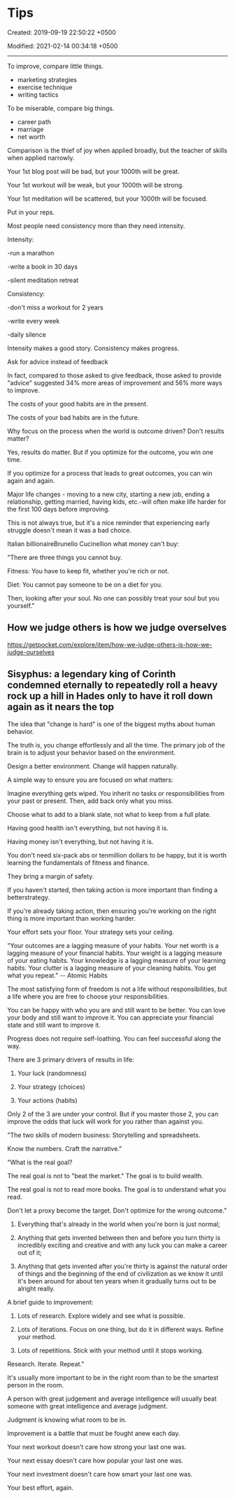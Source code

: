 # Tips

Created: 2019-09-19 22:50:22 +0500

Modified: 2021-02-14 00:34:18 +0500

---

To improve, compare little things.

- marketing strategies
- exercise technique
- writing tactics

To be miserable, compare big things.

- career path
- marriage
- net worth

Comparison is the thief of joy when applied broadly, but the teacher of skills when applied narrowly.

Your 1st blog post will be bad, but your 1000th will be great.

Your 1st workout will be weak, but your 1000th will be strong.

Your 1st meditation will be scattered, but your 1000th will be focused.

Put in your reps.

Most people need consistency more than they need intensity.

Intensity:

-run a marathon

-write a book in 30 days

-silent meditation retreat

Consistency:

-don't miss a workout for 2 years

-write every week

-daily silence

Intensity makes a good story. Consistency makes progress.

Ask for advice instead of feedback

In fact, compared to those asked to give feedback, those asked to provide "advice" suggested 34% more areas of improvement and 56% more ways to improve.

The costs of your good habits are in the present.

The costs of your bad habits are in the future.

Why focus on the process when the world is outcome driven? Don't results matter?

Yes, results do matter. But if you optimize for the outcome, you win one time.

If you optimize for a process that leads to great outcomes, you can win again and again.

Major life changes - moving to a new city, starting a new job, ending a relationship, getting married, having kids, etc.-will often make life harder for the first 100 days before improving.

This is not always true, but it's a nice reminder that experiencing early struggle doesn't mean it was a bad choice.

Italian billionaireBrunello Cucinellion what money can't buy:

"There are three things you cannot buy.

Fitness: You have to keep fit, whether you're rich or not.

Diet: You cannot pay someone to be on a diet for you.

Then, looking after your soul. No one can possibly treat your soul but you yourself."

## How we judge others is how we judge overselves

<https://getpocket.com/explore/item/how-we-judge-others-is-how-we-judge-ourselves>

## Sisyphus: a legendary king of Corinth condemned eternally to repeatedly roll a heavy rock up a hill in Hades only to have it roll down again as it nears the top

The idea that "change is hard" is one of the biggest myths about human behavior.

The truth is, you change effortlessly and all the time. The primary job of the brain is to adjust your behavior based on the environment.

Design a better environment. Change will happen naturally.

A simple way to ensure you are focused on what matters:

Imagine everything gets wiped. You inherit no tasks or responsibilities from your past or present. Then, add back only what you miss.

Choose what to add to a blank slate, not what to keep from a full plate.

Having good health isn't everything, but not having it is.

Having money isn't everything, but not having it is.

You don't need six-pack abs or tenmillion dollars to be happy, but it is worth learning the fundamentals of fitness and finance.

They bring a margin of safety.

If you haven't started, then taking action is more important than finding a betterstrategy.

If you're already taking action, then ensuring you're working on the right thing is more important than working harder.

Your effort sets your floor. Your strategy sets your ceiling.

"Your outcomes are a lagging measure of your habits. Your net worth is a lagging measure of your financial habits. Your weight is a lagging measure of your eating habits. Your knowledge is a lagging measure of your learning habits. Your clutter is a lagging measure of your cleaning habits. You get what you repeat." -- Atomic Habits

The most satisfying form of freedom is not a life without responsibilities, but a life where you are free to choose your responsibilities.

You can be happy with who you are and still want to be better. You can love your body and still want to improve it. You can appreciate your financial state and still want to improve it.

Progress does not require self-loathing. You can feel successful along the way.

There are 3 primary drivers of results in life:

1. Your luck (randomness)

2. Your strategy (choices)

3. Your actions (habits)

Only 2 of the 3 are under your control. But if you master those 2, you can improve the odds that luck will work for you rather than against you.

"The two skills of modern business: Storytelling and spreadsheets.

Know the numbers. Craft the narrative."

"What is the real goal?

The real goal is not to "beat the market." The goal is to build wealth.

The real goal is not to read more books. The goal is to understand what you read.

Don't let a proxy become the target. Don't optimize for the wrong outcome."

1. Everything that's already in the world when you're born is just normal;

2. Anything that gets invented between then and before you turn thirty is incredibly exciting and creative and with any luck you can make a career out of it;

3. Anything that gets invented after you're thirty is against the natural order of things and the beginning of the end of civilization as we know it until it's been around for about ten years when it gradually turns out to be alright really.

A brief guide to improvement:

1) Lots of research. Explore widely and see what is possible.

2) Lots of iterations. Focus on one thing, but do it in different ways. Refine your method.

3) Lots of repetitions. Stick with your method until it stops working.

Research. Iterate. Repeat."

It's usually more important to be in the right room than to be the smartest person in the room.

A person with great judgement and average intelligence will usually beat someone with great intelligence and average judgment.

Judgment is knowing what room to be in.

Improvement is a battle that must be fought anew each day.

Your next workout doesn't care how strong your last one was.

Your next essay doesn't care how popular your last one was.

Your next investment doesn't care how smart your last one was.

Your best effort, again.

